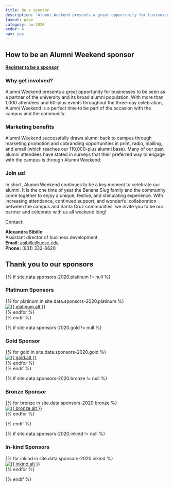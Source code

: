 ```yaml
---
title: Be a sponsor
description: 'Alumni Weekend presents a great opportunity for businesses to be seen as a partner of the university and its broad alumni population.'
layout: page
category: aw-2020
order: 4
nav: yes
---
```


## How to be an Alumni Weekend sponsor

**[Register to be a sponsor](https://secure.ucsc.edu/s/1069/bp18/interior.aspx?sid=1069&gid=1001&pgid=3959&cid=7946)**


### Why get involved?

Alumni Weekend presents a great opportunity for businesses to be seen as a partner of the university and its broad alumni population. With more than 1,000 attendees and 60-plus events throughout the three-day celebration, Alumni Weekend is a perfect time to be part of the occasion with the campus and the community. 

### Marketing benefits

Alumni Weekend successfully draws alumni back to campus through marketing promotion and cobranding opportunities in print, radio, mailing, and email (which reaches our 110,000-plus alumni base). Many of our past alumni attendees have stated in surveys that their preferred way to engage with the campus is through Alumni Weekend. 

### Join us!

In short, Alumni Weekend continues to be a key moment to celebrate our alumni. It is the one time of year the Banana Slug family and the community come together to enjoy a unique, festive, and stimulating experience. With increasing attendance, continued support, and wonderful collaboration between the campus and Santa Cruz communities, we invite you to be our partner and celebrate with us all weekend long!


Contact:

**Alexandra Sibille**<br/>
Assistant director of business development<br/>
**Email:** [asibille@ucsc.edu](mailto:asibille@ucsc.edu)<br/>
**Phone:** (831) 332-6620<br/>

<section class="heading">
  <h2 class="underline">Thank you to our sponsors</h2>
</section>

{% if site.data.sponsors-2020.platinum != null %}
<section class="heading">
    <h3>Platinum Sponsors</h3>
</section>
<div class="grid-container large mt-25">
  <div class="grid-x grid-margin-x align-center">
    {% for platinum in site.data.sponsors-2020.platinum %}
      <div class="cell large-6">
        <div class="closing-blocks">
          <a href="{{ platinum.url }}">
            <div class="image">
              <img src="{{ platinum.img }}" alt="{{ platinum.alt }}">
            </div>
          </a>
        </div>
      </div>
    {% endfor %}
  </div>
</div>
{% endif %}


{% if site.data.sponsors-2020.gold != null %}
<section class="heading">
    <h3>Gold Sponsor</h3>
</section>

<div class="grid-container large mt-25">
  <div class="grid-x grid-margin-x align-center">
    {% for gold in site.data.sponsors-2020.gold %}
      <div class="cell large-5">
        <div class="closing-blocks">
          <a href="{{ gold.url }}">
            <div class="image">
              <img src="{{ gold.img }}" alt="{{ gold.alt }}">
            </div>
          </a>
        </div>
      </div>
    {% endfor %}
  </div>
</div>
{% endif %}

{% if site.data.sponsors-2020.bronze != null %}
<section class="heading">
    <h3>Bronze Sponsor</h3>
</section>

<div class="grid-container large mt-25">
  <div class="grid-x grid-margin-x align-center">
   {% for bronze in site.data.sponsors-2020.bronze %}
      <div class="cell large-4">
        <div class="closing-blocks">
          <a href="{{ bronze.url }}">
            <div class="image">
              <img src="{{ bronze.img }}" alt="{{ bronze.alt }}">
            </div>
          </a>
        </div>
      </div>
    {% endfor %}
  </div>
</div>
<p></p>
{% endif %}


{% if site.data.sponsors-2020.inkind != null %}
<section class="heading">
    <h3>In-kind Sponsors</h3>
</section>

<div class="grid-container large mt-25">
  <div class="grid-x grid-margin-x align-center">
    {% for inkind in site.data.sponsors-2020.inkind %}
      <div class="cell small-6 large-3 xlarge-2">
        <div class="closing-blocks">
          <a href="{{ inkind.url }}">
            <div class="image">
              <img src="{{ inkind.img }}" alt="{{ inkind.alt }}">
            </div>
          </a>
        </div>
      </div>
    {% endfor %}
  </div>
</div>
<p></p>
{% endif %}
